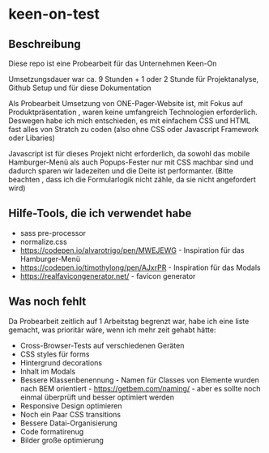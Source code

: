 # keen-on-test

## Beschreibung

Diese repo ist eine Probearbeit für das Unternehmen Keen-On

Umsetzungsdauer war ca. 9 Stunden + 1 oder 2 Stunde für Projektanalyse, Github Setup und für diese Dokumentation

Als Probearbeit Umsetzung von ONE-Pager-Website ist, mit Fokus auf Produktpräsentation , waren keine umfangreich Technologien erforderlich.
Deswegen habe ich mich entschieden, es mit einfachem CSS und HTML fast alles von Stratch zu coden (also ohne CSS oder Javascript Framework oder Libaries)

Javascript ist für dieses Projekt nicht erforderlich, da sowohl das mobile Hamburger-Menü als auch Popups-Fester nur mit CSS machbar sind und dadurch sparen wir ladezeiten und die Deite ist performanter. (Bitte beachten , dass ich die Formularlogik nicht zähle, da sie nicht angefordert wird)

## Hilfe-Tools, die ich verwendet habe

- sass pre-processor
- normalize.css
- https://codepen.io/alvarotrigo/pen/MWEJEWG - Inspiration für das Hamburger-Menü
- https://codepen.io/timothylong/pen/AJxrPR - Inspiration für das Modals
- https://realfavicongenerator.net/ - favicon generator


## Was noch fehlt

Da Probearbeit zeitlich auf 1 Arbeitstag begrenzt war, habe ich eine liste gemacht, was prioritär wäre, wenn ich mehr zeit gehabt hätte:

- Cross-Browser-Tests auf verschiedenen Geräten
- CSS styles für forms 
- Hintergrund decorations
- Inhalt im Modals
- Bessere Klassenbenennung - Namen für Classes von Elemente wurden nach BEM orientiert - https://getbem.com/naming/ - aber es sollte noch einmal überprüft und besser optimiert werden
- Responsive Design optimieren
- Noch ein Paar CSS transitions
- Bessere Datai-Organisierung
- Code formatirenug 
- Bilder große optimierung
